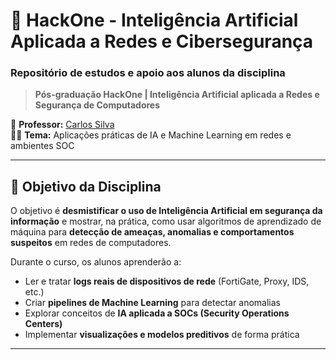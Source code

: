 # 🧠 HackOne - Inteligência Artificial Aplicada a Redes e Cibersegurança

### Repositório de estudos e apoio aos alunos da disciplina  
> **Pós-graduação HackOne | Inteligência Artificial aplicada a Redes e Segurança de Computadores**

📘 **Professor:** [Carlos Silva](https://www.linkedin.com/in/carlossilva-cybersec/)  
👨‍💻 **Tema:** Aplicações práticas de IA e Machine Learning em redes e ambientes SOC

---

## 🚀 Objetivo da Disciplina

O objetivo é **desmistificar o uso de Inteligência Artificial em segurança da informação** e mostrar, na prática, como usar algoritmos de aprendizado de máquina para **detecção de ameaças, anomalias e comportamentos suspeitos** em redes de computadores.

Durante o curso, os alunos aprenderão a:

- Ler e tratar **logs reais de dispositivos de rede** (FortiGate, Proxy, IDS, etc.)  
- Criar **pipelines de Machine Learning** para detectar anomalias  
- Explorar conceitos de **IA aplicada a SOCs (Security Operations Centers)**  
- Implementar **visualizações e modelos preditivos** de forma prática  

---

